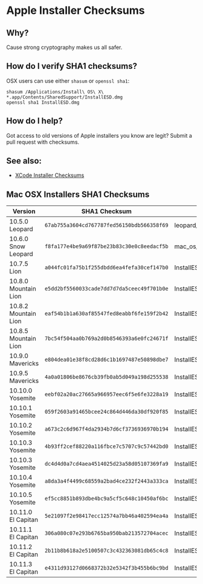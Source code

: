 # Apple Installer Checksums

## Why?

Cause strong cryptography makes us all safer.

## How do I verify SHA1 checksums?

OSX users can use either `shasum` or `openssl sha1`:

````
shasum /Applications/Install\ OS\ X\ *.app/Contents/SharedSupport/InstallESD.dmg
openssl sha1 InstallESD.dmg
````

## How do I help?

Got access to old versions of Apple installers you know are legit? Submit a pull request with checksums.

## See also:

* [XCode Installer Checksums](xcode.md)

## Mac OSX Installers SHA1 Checksums

| Version              | SHA1 Checksum                              | Filename                                 |
| ---------------------| ------------------------------------------ | ---------------------------------------- |
| 10.5.0 Leopard       | `67ab755a3604cd767787fed56150bdb566358f69` | leopard_9a581_userdvd.dmg
| 10.6.0 Snow Leopard  | `f8fa177e4be9a69f87be23b83c30e0c8eedacf5b` | mac_os_x_v10.6_build_10a432_user_dvd.dmg
| 10.7.5 Lion          | `a044fc01fa75b1f255dbdd6ea4fefa30cef147b0` | InstallESD.dmg
| 10.8.0 Mountain Lion | `e5dd2bf5560033cade7dd7d7da5ceec49f701b0e` | InstallESD.dmg
| 10.8.2 Mountain Lion | `eaf54b1b1a630af85547fed8eabbf6fe159f2b42` | InstallESD.dmg
| 10.8.5 Mountain Lion | `7bc54f504aa0b769a2d0b8546393a6e0fc24671f` | InstallESD.dmg
| 10.9.0 Mavericks     | `e804dea01e38f8cd28d6c1b1697487e50898dbe7` | InstallESD.dmg
| 10.9.5 Mavericks     | `4a0a01806be8676cb39fb0ab5d049a198d255538` | InstallESD.dmg
| 10.10.0 Yosemite     | `eebf02a20ac27665a966957eec6f5e6fe3228a19` | InstallESD.dmg
| 10.10.1 Yosemite     | `059f2603a91465bcee24c864d446da30df920f85` | InstallESD.dmg
| 10.10.2 Yosemite     | `a673c2c6d967f4da2934b7d6cf3736936970b194` | InstallESD.dmg
| 10.10.3 Yosemite     | `4b93ff2cef88220a116fbce7c5707c9c57442bd0` | InstallESD.dmg
| 10.10.3 Yosemite     | `dc4d4d0a7cd4aea4514025d23a58d05107369fa9` | InstallESD.dmg
| 10.10.4 Yosemite     | `a8da3a4f4499c68559a2bad4ce232f2443a333ca` | InstallESD.dmg
| 10.10.5 Yosemite     | `ef5cc8851b893dbe4bc9a5cf5c648c10450af6bc` | InstallESD.dmg
| 10.11.0 El Capitan   | `5e21097f2e98417ecc12574a7bb46a402594ea4a` | InstallESD.dmg
| 10.11.1 El Capitan   | `306a080c07e293b6765ba950bab213572704acec` | InstallESD.dmg
| 10.11.2 El Capitan   | `2b11b8b618a2e5100507c3c432363081db65c4c8` | InstallESD.dmg
| 10.11.3 El Capitan   | `e4311d93127d0668372b32e5342f3b455b6bc9bd` | InstallESD.dmg
